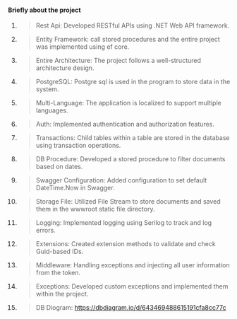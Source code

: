 #### Briefly about the project
1. > Rest Api: Developed RESTful APIs using .NET Web API framework.
3. > Entity Framework: call stored procedures and the entire project was implemented using ef core.
2. > Entire Architecture: The project follows a well-structured architecture design.
4. > PostgreSQL: Postgre sql is used in the program to store data in the system.
3. > Multi-Language: The application is localized to support multiple languages.
4. > Auth: Implemented authentication and authorization features.
5. > Transactions: Child tables within a table are stored in the database using transaction operations.
6. > DB Procedure: Developed a stored procedure to filter documents based on dates.
7. > Swagger Configuration: Added configuration to set default DateTime.Now in Swagger.
8. > Storage File: Utilized File Stream to store documents and saved them in the wwwroot static file directory.
9. > Logging: Implemented logging using Serilog to track and log errors.
10. > Extensions: Created extension methods to validate and check Guid-based IDs.
11. > Middleware: Handling exceptions and injecting all user information from the token.
12. > Exceptions: Developed custom exceptions and implemented them within the project.
13. > DB Diogram: https://dbdiagram.io/d/643469488615191cfa8cc77c
